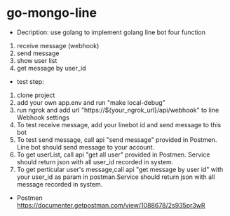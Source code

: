 # go-mongo-line


- Decription: use golang to implement golang line bot four function 
1. receive message (webhook) 
2. send message 
3. show user list
4. get message by user_id

- test step: 
1. clone project
2. add your own app.env and run "make local-debug"
3. run ngrok and add url "https://${your_ngrok_url}/api/webhook" to line Webhook settings
4. To test receive message, add your linebot id and send message to this bot
5. To test send message, call api "send message" provided in Postmen. Line bot should send message to your account.
6. To get userList, call api "get all user" provided in Postmen. Service should return json with all user_id recorded in system.
7. To get perticular user's message,call api "get message by user id" with your user_id as param in postman.Service should return json with all message recorded in system. 

- Postmen 
https://documenter.getpostman.com/view/1088678/2s935pr3wR 
